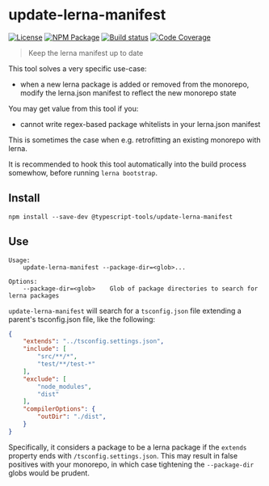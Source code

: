 # update-lerna-manifest
[![License][]](https://opensource.org/licenses/ISC)
[![NPM Package][]](https://npmjs.org/package/@typescript-tools/update-lerna-manifest)
[![Build status][]](https://travis-ci.org/typescript-tools/update-lerna-manifest)
[![Code Coverage][]](https://codecov.io/gh/typescript-tools/update-lerna-manifest)

[License]: https://img.shields.io/badge/License-ISC-blue.svg
[NPM Package]: https://img.shields.io/npm/v/@typescript-tools/update-lerna-manifest.svg
[Build status]: https://travis-ci.org/typescript-tools/update-lerna-manifest.svg?branch=master
[Code Coverage]: https://codecov.io/gh/typescript-tools/update-lerna-manifest/branch/master/graph/badge.svg

> Keep the lerna manifest up to date

This tool solves a very specific use-case:

- when a new lerna package is added or removed from the monorepo,
  modify the lerna.json manifest to reflect the new monorepo state

You may get value from this tool if you:

- cannot write regex-based package whitelists in your lerna.json manifest

This is sometimes the case when e.g. retrofitting an existing monorepo
with lerna.

It is recommended to hook this tool automatically into the build
process somewhow, before running `lerna bootstrap`.

## Install

``` shell
npm install --save-dev @typescript-tools/update-lerna-manifest
```

## Use

```
Usage:
    update-lerna-manifest --package-dir=<glob>...

Options:
    --package-dir=<glob>    Glob of package directories to search for lerna packages
```

`update-lerna-manifest` will search for a `tsconfig.json` file
extending a parent's tsconfig.json file, like the following:

```json
{
    "extends": "../tsconfig.settings.json",
    "include": [
        "src/**/*",
        "test/**/test-*"
    ],
    "exclude": [
        "node_modules",
        "dist"
    ],
    "compilerOptions": {
        "outDir": "./dist",
    }
}
```

Specifically, it considers a package to be a lerna package if the
`extends` property ends with `/tsconfig.settings.json`. This may
result in false positives with your monorepo, in which case tightening
the `--package-dir` globs would be prudent.
